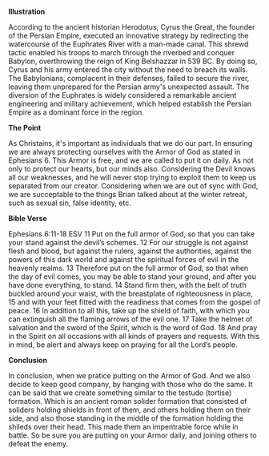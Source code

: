 **Illustration**

According to the ancient historian Herodotus, Cyrus the Great, the founder of the Persian Empire, executed an innovative strategy by redirecting the watercourse of the Euphrates River with a man-made canal. This shrewd tactic enabled his troops to march through the riverbed and conquer Babylon, overthrowing the reign of King Belshazzar in 539 BC. By doing so, Cyrus and his army entered the city without the need to breach its walls. The Babylonians, complacent in their defenses, failed to secure the river, leaving them unprepared for the Persian army's unexpected assault. The diversion of the Euphrates is widely considered a remarkable ancient engineering and military achievement, which helped establish the Persian Empire as a dominant force in the region.

**The Point**

As Christains, it's important as individuals that we do our part. In ensuring we are always protecting ourselves with the Armor of God as stated in Ephesians 6. This Armor is free, and we are called to put it on daily. As not only to protect our hearts, but our minds also. Considering the Devil knows all our weaknesses, and he will never stop trying to exploit them to keep us separated from our creator. Considering when we are out of sync with God, we are succeptable to the things Brian talked about at the winter retreat, such as sexual sin, false identity, etc. 

**Bible Verse**

Ephesians 6:11-18 ESV
11 Put on the full armor of God, so that you can take your stand against the devil’s schemes. 12 For our struggle is not against flesh and blood, but against the rulers, against the authorities, against the powers of this dark world and against the spiritual forces of evil in the heavenly realms. 13 Therefore put on the full armor of God, so that when the day of evil comes, you may be able to stand your ground, and after you have done everything, to stand. 14 Stand firm then, with the belt of truth buckled around your waist, with the breastplate of righteousness in place, 15 and with your feet fitted with the readiness that comes from the gospel of peace. 16 In addition to all this, take up the shield of faith, with which you can extinguish all the flaming arrows of the evil one. 17 Take the helmet of salvation and the sword of the Spirit, which is the word of God.
18 And pray in the Spirit on all occasions with all kinds of prayers and requests. With this in mind, be alert and always keep on praying for all the Lord’s people. 

**Conclusion**

In conclusion, when we pratice putting on the Armor of God. And we also decide to keep good company, by hanging with those who do the same. It can be said that we create something similar to the testudo (tortise) formation. Which is an ancient roman solider formation that consisted of soliders holding shields in front of them, and others holding them on their side, and also those standing in the middle of the formation holding the shileds over their head. This made them an impentrable force while in battle. So be sure you are putting on your Armor daily, and joining others to defeat the enemy. 

